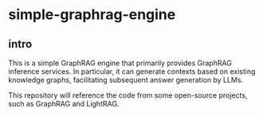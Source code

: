 # simple-graphrag-engine

## intro

This is a simple GraphRAG engine that primarily provides GraphRAG inference services. In particular, it can generate contexts based on existing knowledge graphs, facilitating subsequent answer generation by LLMs.

This repository will reference the code from some open-source projects, such as GraphRAG and LightRAG.